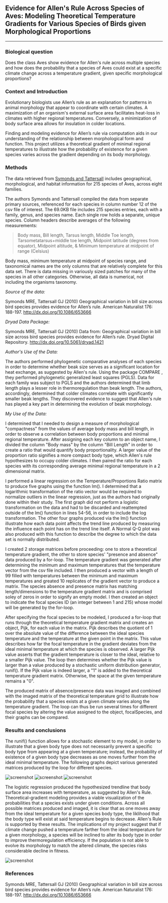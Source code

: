 ## Evidence for Allen's Rule Across Species of Aves: Modeling Theoretical Temperature Gradients for Various Species of Birds given Morphological Proportions
________________________________
### **Biological question**

Does the class Aves show evidence for Allen's rule across multiple species and how does the probability that a species of Aves could exist at a specific climate change across a temperature gradient, given specific morphological proportions?

### **Context and Introduction**

Evolutionary biologists use Allen’s rule as an explanation for patterns in animal morphology that appear to coordinate with certain climates. A maximization of an organism's external surface area facilitates heat-loss in climates with higher regional temperatures. Conversely, a minimization of body surface area allows for insulation in colder locations. 

Finding and modeling evidence for Allen’s rule via computation aids in our understanding of the relationship between morphological form and function. This project utilizes a theoretical gradient of minimal regional temperatures to illustrate how the probability of existence for a given species varies across the gradient depending on its body morphology. 

### **Methods**

The data retrieved from [Symonds and Tattersall](http://datadryad.org/resource/doi:10.5061/dryad.1421) includes geographical, morphological, and habitat information for 215 species of Aves, across eight families. 

The authors Symonds and Tattersall compiled the data from separate primary sources, referenced for each species in column number 12 of the csv file of interest. The 69.0KB file includes 215 species entries, each with a family, genus, and species name. Each single row holds a separate, unique species. Column headers describe averages of the following measurements:  
> Body mass, Bill length, Tarsus length, Middle Toe length, Tarsometatarsus+middle toe length, Midpoint latitude (degrees from equator), Midpoint altitude, & Minimum temperature at midpoint of range (Celsius)

Body mass, minimum temperature at midpoint of species range, and taxonomical names are the only columns that are relatively complete for this data set. There is data missing in variously sized patches for many of the species in all other categories. Otherwise, all data is numerical, not including the organisms taxonomy.


*Source of the data:*

Symonds MRE, Tattersall GJ (2010) Geographical variation in bill size across bird species provides evidence for Allen’s rule. American Naturalist 176: 188-197. http://dx.doi.org/10.1086/653666

*Dryad Data Package:*

Symonds MRE, Tattersall GJ (2010) Data from: Geographical variation in bill size across bird species provides evidence for Allen’s rule. Dryad Digital Repository. http://dx.doi.org/10.5061/dryad.1421


*Author's Use of the Data:*

The authors performed phylogenetic comparative analyses of each species in order to determine whether beak size serves as a significant location for heat exchange, as suggested by Allen's rule. Using the package COMPARE , they performed phylogenetic generalized least squares (PGLS). Data for each family was subject to PGLS and the authors determined that limb length plays a lesser role in thermoregulation than beak length. The authors, accordingly, determined that colder climates correlate with significantly smaller beak lengths. They discovered evidence to suggest that Allen's rule has played a key part in determining the evolution of beak morphology. 

*My Use of the Data:*

I determined that I needed to design a measure of morphological "compactness" from the values of average body mass and bill length, in order to observe a correlation between body proportions and minimal regional temperature.  After assigning each key column to an object name, I divided the column "Body mass" by the column "Bill Length" in order to create a ratio that would quantify body proportionality. A larger value of the proportion ratio signifies a more compact body type, which Allen's rule hypothesizes to occupy colder climates. I then paired the ratio for each species with its corresponding average minimal regional temperature in a 2 dimensional matrix. 

I performed a linear regression on the Temperature/Proportions Ratio matrix to produce five graphs using the function lm(). I determined that a logarithmic transformation of the ratio vector would be required to normalize outliers in the linear regression, just as the authors had originally done within their study. The first graph did not perform a logistic transformation on the data and had to be discarded and reattempted outside of the lm() function in lines 54-56, in order to include the log transformation. The other four graphs produced via the lm() function illustrate how each data point affects the trend line produced by measuring the influence each point has on the trend line itself. A Normal Q-Q plot was also produced with this function to describe the degree to which the data set is normally distributed.

I created 2 storage matrices before proceeding: one to store a theoretical temperature gradient, the other to store species' "presence and absence" data produced by a for-loop. The temperature gradient was generated after determining the minimum and maximum temperatures that the temperature vector from the csv file included. I then produced a vector with a length of 99 filled with temperatures between the minimum and maximum temperatures and greated 10 replicates of the gradient vector to produce a matrix. The species absence and presence matrix has matching length/dimensions to the temperature gradient matrix and is comprised soley of zeros in order to signify an empty model. I then created an object to indicate the focal species ID (an integer between 1 and 215) whose model will be generated by the for-loop. 

After specifying the focal species to be modeled, I produced a for-loop that runs through the theoretical temperature gradient matrix and creates an object, Pijk, for each value in the matrix. Pijk describes the quotient of 1 over the absolute value of the difference between the ideal species temperature and the temperature at the given point in the matrix. This value describes how far the focal temperature in the gradient deviates from the ideal minimal temperature at which the species is observed. A larger Pijk value asserts that the gradient temperature is closer to the ideal, relative to a smaller Pijk value. The loop then determines whether the Pijk value is larger than a value produced by a stochastic uniform distribution generator, runif(). If the Pijk value is indeed larger, a "1" is added to the theoretical temperature gradient matrix. Otherwise, the space at the given temperature remains a "0".

The produced matrix of absence/presence data was imaged and combined with the imaged matrix of the theoretical temperature grid to illustrate how the probability that a species exists at a given climate varies along the temperature gradient. The loop can thus be run several times for different focal species by altering the value assigned to the object, focalSpecies, and their graphs can be compared.


### **Results and conclusions**

The runif() function allows for a stochastic element to my model, in order to illustrate that a given body type does not necessarily prevent a specific body type from appearing at a given temperature; instead, the probability of existence of a given body type decreases as one moves further from the ideal minimal temperature. The following graphs depict various generated matrices produced by the loop for different species.

![screenshot](https://raw.githubusercontent.com/Jeru2124/CompBioLabsAndHomework/master/IndependentProjectLab/TheoreticalTempGradientSp27.jpeg)
![screenshot](https://raw.githubusercontent.com/Jeru2124/CompBioLabsAndHomework/master/IndependentProjectLab/TheoreticalTempGradientSp23.jpeg)
![screenshot](https://raw.githubusercontent.com/Jeru2124/CompBioLabsAndHomework/master/IndependentProjectLab/TheoreticalTempGradientSp4.jpeg)

The logistic regression produced the hypothesized trendline that body surface area increases with temperature, as suggested by Allen's Rule. Theoretical-gradient modeling provides a viable visualization of the probabilities that a species exists under given conditions. Across all possible matrices produced and imaged, it is clear that as one moves away from the ideal temperature for a given species body type, the liklihood that the body type will exist at said temperature begins to decrease. Allen's Rule is supported by these results. The implications of my project suggest that if climate change pushed a temperature farther from the ideal temperature for a given morphology, a species will be inclined to alter its body type in order to improve thermoregulation efficiency. If the population is not able to evolve its morphology to match the altered climate, the species risks considerable decline in fitness. 

![screenshot](https://raw.githubusercontent.com/Jeru2124/CompBioLabsAndHomework/master/IndependentProjectLab/GraphicalIllustrationOfAllen%E2%80%99sRule.jpeg)


### **References**
Symonds MRE, Tattersall GJ (2010) Geographical variation in bill size across bird species provides evidence for Allen’s rule. American Naturalist 176: 188-197. http://dx.doi.org/10.1086/653666
